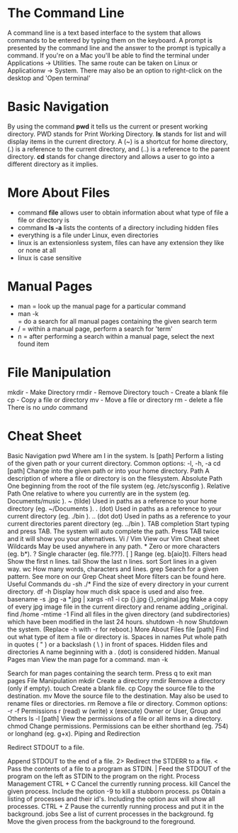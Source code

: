 # The Command Line

A command line is a text based interface to the system that allows commands to be entered by typing them on the keyboard. A prompt is presented by the command line and the answer to the prompt is typically a command. If you're on a Mac you'll be able to find the terminal under Applications -> Utilities. The same route can be taken on Linux or Applicationw -> System. There may also be an option to right-click on the desktop and 'Open terminal'

# Basic Navigation

By using the command **pwd** it tells us the current or present working directory. PWD stands for Print Working Directory. **ls** stands for list and will display items in the current directory. A (~) is a shortcut for home directory, (.) is a reference to the current directory, and (..) is a reference to the parent directory. **cd** stands for change directory and allows a user to go into a different directory as it implies. 

# More About Files

- command **file** allows user to obtain information about what type of file a file or directory is
- command **ls -a** lists the contents of a directory including hidden files
- everything is a file under Linux, even directories
- linux is an extensionless system, files can have any extension they like or none at all
- linux is case sensitive

# Manual Pages

- man<command> = look up the manual page for a particular command
- man -k <search term> = do a search for all manual pages containing the given search term
- /<term> = within a manual page, perform a search for 'term'
- n = after performing a search within a manual page, select the next found item

# File Manipulation

mkdir - Make Directory
rmdir - Remove Directory
touch - Create a blank file
cp - Copy a file or directory
mv - Move a file or directory
rm - delete a file
There is no *undo* command 

# Cheat Sheet

Basic Navigation
pwd
Where am I in the system.
ls [path]
Perform a listing of the given path or your current directory.
Common options: -l, -h, -a
cd [path]
Change into the given path or into your home directory.
Path
A description of where a file or directory is on the filesystem.
Absolute Path
One beginning from the root of the file system (eg. /etc/sysconfig ).
Relative Path
One relative to where you currently are in the system (eg. Documents/music ).
~ (tilde)
Used in paths as a reference to your home directory (eg. ~/Documents ).
. (dot)
Used in paths as a reference to your current directory (eg. ./bin ).
.. (dot dot)
Used in paths as a reference to your current directories parent directory (eg. ../bin ).
TAB completion
Start typing and press TAB. The system will auto complete the path. Press TAB twice and it will show you your alternatives.
Vi / Vim
View our Vim Cheat sheet
Wildcards
May be used anywhere in any path.
*
Zero or more characters (eg. b*).
?
Single character (eg. file.???).
[ ]
Range (eg. b[aio]t).
Filters
head
Show the first n lines.
tail
Show the last n lines.
sort
Sort lines in a given way.
wc
How many words, characters and lines.
grep
Search for a given pattern.
See more on our Grep Cheat sheet
More filters can be found here.
Useful Commands
du -sh ./*
Find the size of every directory in your current directory.
df -h
Display how much disk space is used and also free.
basename -s .jpg -a *.jpg | xargs -n1 -i cp {}.jpg {}_original.jpg
Make a copy of every jpg image file in the current directory and rename adding _original.
find /home -mtime -1
Find all files in the given directory (and subdirectories) which have been modified in the last 24 hours.
shutdown -h now
Shutdown the system. (Replace -h with -r for reboot.)
More About Files
file [path]
Find out what type of item a file or directory is.
Spaces in names
Put whole path in quotes ( " ) or a backslash ( \ ) in front of spaces.
Hidden files and directories
A name beginning with a . (dot) is considered hidden.
Manual Pages
man <command>
View the man page for a command.
man -k <search term>
Search for man pages containing the search term.
Press q to exit man pages
File Manipulation
mkdir <directory name>
Create a directory
rmdir <directory name>
Remove a directory (only if empty).
touch <file name>
Create a blank file.
cp <source> <destination>
Copy the source file to the destination.
mv <source> <destination>
Move the source file to the destination.
May also be used to rename files or directories.
rm <path>
Remove a file or directory.
Common options: -r -f
Permissions
r (read) w (write) x (execute)
Owner or User, Group and Others
ls -l [path]
View the permissions of a file or all items in a directory.
chmod <permissions> <path>
Change permissions. Permissions can be either shorthand (eg. 754) or longhand (eg. g+x).
Piping and Redirection
>
Redirect STDOUT to a file.
>>
Append STDOUT to the end of a file.
2>
Redirect the STDERR to a file.
<
Pass the contents of a file to a program as STDIN.
|
Feed the STDOUT of the program on the left as STDIN to the program on the right.
Process Management
CTRL + C
Cancel the currently running process.
kill <process id>
Cancel the given process.
Include the option -9 to kill a stubborn process.
ps
Obtain a listing of processes and their id's.
Including the option aux will show all processes.
CTRL + Z
Pause the currently running process and put it in the background.
jobs
See a list of current processes in the background.
fg <job number>
Move the given process from the background to the foreground.
